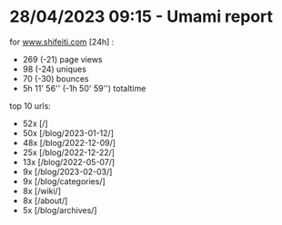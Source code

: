 # 28/04/2023 09:15 - Umami report
for www.shifeiti.com [24h] :

 - 269 (-21) page views
 - 98 (-24) uniques
 - 70 (-30) bounces
 - 5h 11' 56'' (-1h 50' 59'') totaltime


top 10 urls:
 - 52x [/]
 - 50x [/blog/2023-01-12/]
 - 48x [/blog/2022-12-09/]
 - 25x [/blog/2022-12-22/]
 - 13x [/blog/2022-05-07/]
 - 9x [/blog/2023-02-03/]
 - 9x [/blog/categories/]
 - 8x [/wiki/]
 - 8x [/about/]
 - 5x [/blog/archives/]


